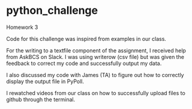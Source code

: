 # python_challenge
Homework 3

Code for this challenge was inspired from examples in our class.

For the writing to a textfile component of the assignment, I received help from AskBCS on Slack. I was using writerow (csv file) but was given the feedback to correct my code and successfully output my data.

I also discussed my code with James (TA) to figure out how to correctly display the output file in PyPoll.

I rewatched videos from our class on how to successfully upload files to github through the terminal.